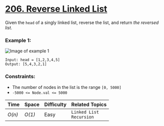 # [206. Reverse Linked List](https://leetcode.com/problems/reverse-linked-list/)

Given the `head` of a singly linked list, reverse the list, and return _the reversed list_.

### Example 1:

![Image of example 1](https://assets.leetcode.com/uploads/2021/02/19/rev1ex1.jpg)

```
Input: head = [1,2,3,4,5]
Output: [5,4,3,2,1]
```

### Constraints:

- The number of nodes in the list is the range `[0, 5000]`
- `-5000 <= Node.val <= 5000`

| Time   | Space  | Difficulty | Related Topics               |
| ------ | ------ | ---------- | ---------------------------- |
| _O(n)_ | _O(1)_ | Easy       | `Linked List`<br>`Recursion` |
